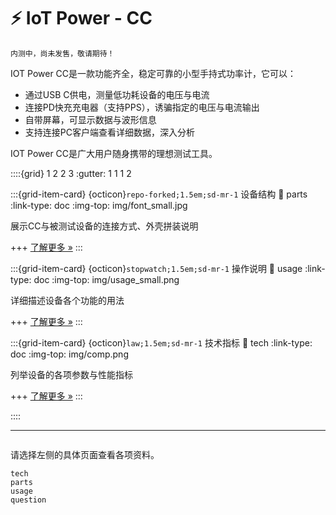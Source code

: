 # ⚡ IoT Power - CC

```{note}
内测中，尚未发售，敬请期待！
```

IOT Power CC是一款功能齐全，稳定可靠的小型手持式功率计，它可以：

- 通过USB C供电，测量低功耗设备的电压与电流
- 连接PD快充充电器（支持PPS），诱骗指定的电压与电流输出
- 自带屏幕，可显示数据与波形信息
- 支持连接PC客户端查看详细数据，深入分析

IOT Power CC是广大用户随身携带的理想测试工具。

::::{grid} 1 2 2 3
:gutter: 1 1 1 2

:::{grid-item-card} {octicon}`repo-forked;1.5em;sd-mr-1` 设备结构
:link: parts
:link-type: doc
:img-top: img/font_small.jpg

展示CC与被测试设备的连接方式、外壳拼装说明

+++
[了解更多 »](parts)
:::

:::{grid-item-card} {octicon}`stopwatch;1.5em;sd-mr-1` 操作说明
:link: usage
:link-type: doc
:img-top: img/usage_small.png

详细描述设备各个功能的用法

+++
[了解更多 »](usage)
:::

:::{grid-item-card} {octicon}`law;1.5em;sd-mr-1` 技术指标
:link: tech
:link-type: doc
:img-top: img/comp.png

列举设备的各项参数与性能指标

+++
[了解更多 »](tech)
:::

::::

---

```{rubric} 更多资料
```

请选择左侧的具体页面查看各项资料。

```{toctree}
tech
parts
usage
question
```
